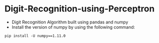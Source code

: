 # Digit-Recognition-using-Perceptron

- Digit Recognition Algorithm built using pandas and numpy
- Install the version of numpy by using the following command:

``pip install -U numpy==1.11.0``
